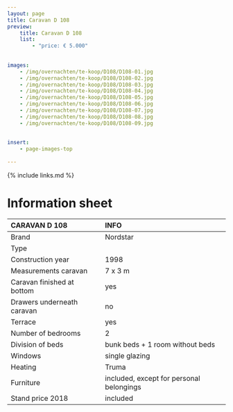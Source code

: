 ```yaml
---
layout: page
title: Caravan D 108
preview: 
    title: Caravan D 108
    list:
        - "price: € 5.000"
        
        
images:
    - /img/overnachten/te-koop/D108/D108-01.jpg
    - /img/overnachten/te-koop/D108/D108-02.jpg
    - /img/overnachten/te-koop/D108/D108-03.jpg
    - /img/overnachten/te-koop/D108/D108-04.jpg
    - /img/overnachten/te-koop/D108/D108-05.jpg
    - /img/overnachten/te-koop/D108/D108-06.jpg
    - /img/overnachten/te-koop/D108/D108-07.jpg
    - /img/overnachten/te-koop/D108/D108-08.jpg
    - /img/overnachten/te-koop/D108/D108-09.jpg
    
    
insert:
    - page-images-top
    
---
```


{% include links.md %}



# Information sheet 

CARAVAN D 108              | INFO        | 
:---------------------------|:------------|
Brand                       |Nordstar
Type                        |
Construction year           |1998
Measurements caravan        |7 x 3 m
Caravan finished at bottom  |yes
Drawers underneath caravan  |no
Terrace                     |yes
Number of bedrooms          |2
Division of beds            |bunk beds + 1 room without beds
Windows                     |single glazing
Heating                     |Truma
Furniture                   |included, except for personal belongings
Stand price 2018            |included
